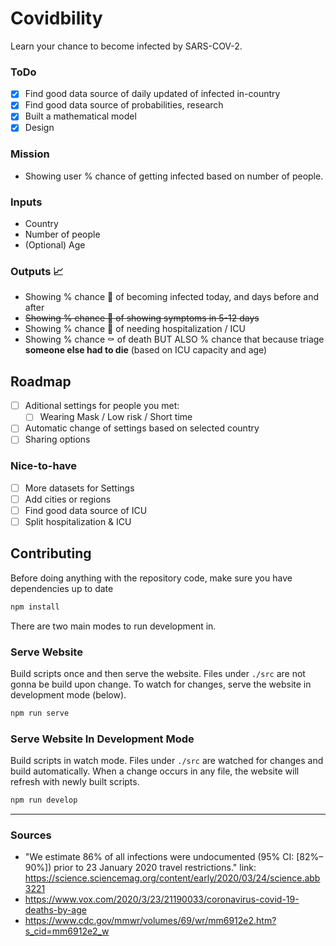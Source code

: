 # Covidbility
Learn your chance to become infected by SARS-COV-2.

### ToDo
- [x] Find good data source of daily updated of infected in-country 
- [x] Find good data source of probabilities, research
- [x] Built a mathematical model
- [x] Design

### Mission 
- Showing user % chance of getting infected based on number of people.

### Inputs
- Country
- Number of people
- (Optional) Age

### Outputs 📈
- Showing % chance 🦠 of becoming infected today, and days before and after
- ~~Showing % chance 🤒 of showing symptoms in 5-12 days~~
- Showing % chance 🏥 of needing hospitalization / ICU
- Showing % chance ⚰️ of death BUT ALSO % chance that because triage **someone else had to die** (based on ICU capacity and age)

## Roadmap
- [ ] Aditional settings for people you met: 
  - [ ] Wearing Mask / Low risk / Short time
- [ ] Automatic change of settings based on selected country
- [ ] Sharing options

### Nice-to-have
- [ ] More datasets for Settings
- [ ] Add cities or regions
- [ ] Find good data source of ICU
- [ ] Split hospitalization & ICU

## Contributing

Before doing anything with the repository code, make sure you have dependencies up to date

```bash
npm install
```

There are two main modes to run development in.

### Serve Website

Build scripts once and then serve the website. Files under `./src` are not gonna be build upon change. To watch for changes, serve the website in development mode (below).

```bash
npm run serve
```

### Serve Website In Development Mode

Build scripts in watch mode. Files under `./src` are watched for changes and build automatically. When a change occurs in any file, the website will refresh with newly built scripts.

```bash
npm run develop
```


-----

### Sources
- "We estimate 86% of all infections were undocumented (95% CI: [82%–90%]) prior to 23 January 2020 travel restrictions." link: https://science.sciencemag.org/content/early/2020/03/24/science.abb3221
- https://www.vox.com/2020/3/23/21190033/coronavirus-covid-19-deaths-by-age
- https://www.cdc.gov/mmwr/volumes/69/wr/mm6912e2.htm?s_cid=mm6912e2_w

